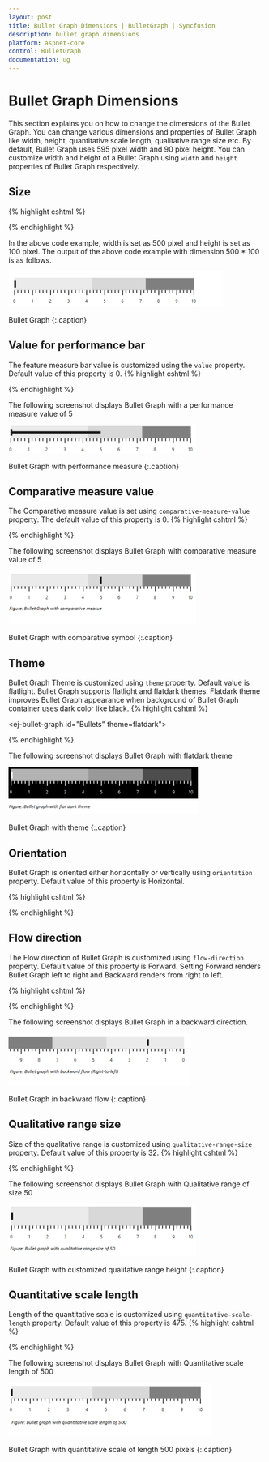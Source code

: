 ```yaml
---
layout: post
title: Bullet Graph Dimensions | BulletGraph | Syncfusion
description: bullet graph dimensions
platform: aspnet-core
control: BulletGraph	
documentation: ug
---
```


# Bullet Graph Dimensions

This section explains you on how to change the dimensions of the Bullet Graph. You can change various dimensions and properties of Bullet Graph like width, height, quantitative scale length, qualitative range size etc. By default, Bullet Graph uses 595 pixel width and 90 pixel height. You can customize width and height of a Bullet Graph using `width` and `height` properties of Bullet Graph respectively.

## Size
{% highlight cshtml %}

<ej-bullet-graph id="Bullets" width="500" height="100">
</ej-bullet-graph>

{% endhighlight %}

In the above code example, width is set as 500 pixel and height is set as 100 pixel. The output of the above code example with dimension 500 * 100 is as follows.



![](Bullet-Graph-Dimensions_images/Bullet-Graph-Dimensions_img1.png)

Bullet Graph
{:.caption}


## Value for performance bar

The feature measure bar value is customized using the `value` property. Default value of this property is 0. 
{% highlight cshtml %}

<ej-bullet-graph id="Bullets" value="5">
</ej-bullet-graph>

{% endhighlight %}

The following screenshot displays Bullet Graph with a performance measure value of 5

![](Bullet-Graph-Dimensions_images/Bullet-Graph-Dimensions_img2.png)

Bullet Graph with performance measure
{:.caption}


## Comparative measure value

The Comparative measure value is set using `comparative-measure-value` property. The default value of this property is 0. 
{% highlight cshtml %}

<ej-bullet-graph id="Bullets" comparative-measure-value="5">
</ej-bullet-graph>

{% endhighlight %}


The following screenshot displays Bullet Graph with comparative measure value of 5



![](Bullet-Graph-Dimensions_images/Bullet-Graph-Dimensions_img3.png)

Bullet Graph with comparative symbol
{:.caption}




## Theme

Bullet Graph Theme is customized using `theme` property. Default value is flatlight. Bullet Graph supports flatlight and flatdark themes. Flatdark theme improves Bullet Graph appearance when background of Bullet Graph container uses dark color like black. 
{% highlight cshtml %}

<ej-bullet-graph id="Bullets" theme=flatdark">
</ej-bullet-graph>

{% endhighlight %}

The following screenshot displays Bullet Graph with flatdark theme



![](Bullet-Graph-Dimensions_images/Bullet-Graph-Dimensions_img4.png)

Bullet Graph with theme
{:.caption}
 

## Orientation

Bullet Graph is oriented either horizontally or vertically using `orientation` property. Default value of this property is Horizontal. 

{% highlight cshtml %}

<ej-bullet-graph id="Bullets" width="100" height="550" 
orientation="@Orientation.Vertical" flow-direction="@FlowDirection.Backward">
</ej-bullet-graph>

{% endhighlight %}


## Flow direction

The Flow direction of Bullet Graph is customized using `flow-direction` property. Default value of this property is Forward. Setting Forward renders Bullet Graph left to right and Backward renders from right to left.


{% highlight cshtml %}

<ej-bullet-graph id="Bullets" comparative-measure-value="2"
 flow-direction="@FlowDirection.Backward">
</ej-bullet-graph>

{% endhighlight %}

The following screenshot displays Bullet Graph in a backward direction.

![](Bullet-Graph-Dimensions_images/Bullet-Graph-Dimensions_img5.png)

Bullet Graph in backward flow
{:.caption}


## Qualitative range size

Size of the qualitative range is customized using  `qualitative-range-size` property. Default value of this property is 32. 
{% highlight cshtml %}

<ej-bullet-graph id="Bullets" qualitative-range-size="50">
</ej-bullet-graph>

{% endhighlight %}

The following screenshot displays Bullet Graph with Qualitative range of size 50

![](Bullet-Graph-Dimensions_images/Bullet-Graph-Dimensions_img6.png)

Bullet Graph with customized qualitative range height
{:.caption}



## Quantitative scale length

Length of the quantitative scale is customized using `quantitative-scale-length` property. Default value of this property is 475. 
{% highlight cshtml %}

<ej-bullet-graph id="Bullets" quantitative-scale-length="500">
</ej-bullet-graph>

{% endhighlight %}

The following screenshot displays Bullet Graph with Quantitative scale length of 500

![](Bullet-Graph-Dimensions_images/Bullet-Graph-Dimensions_img7.png)

Bullet Graph with quantitative scale of length 500 pixels
{:.caption}



